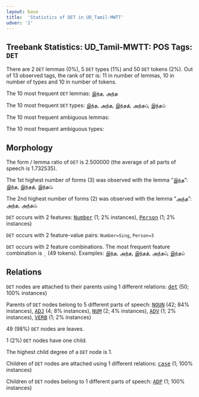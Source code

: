 ```yaml
---
layout: base
title:  'Statistics of DET in UD_Tamil-MWTT'
udver: '2'
---
```


## Treebank Statistics: UD_Tamil-MWTT: POS Tags: `DET`

There are 2 `DET` lemmas (0%), 5 `DET` types (1%) and 50 `DET` tokens (2%).
Out of 13 observed tags, the rank of `DET` is: 11 in number of lemmas, 10 in number of types and 10 in number of tokens.

The 10 most frequent `DET` lemmas: இந்த, அந்த

The 10 most frequent `DET` types:  இந்த, அந்த, இந்தத், அந்தப், இந்தப்

The 10 most frequent ambiguous lemmas: 

The 10 most frequent ambiguous types:  



## Morphology

The form / lemma ratio of `DET` is 2.500000 (the average of all parts of speech is 1.732535).

The 1st highest number of forms (3) was observed with the lemma “இந்த”: இந்த, இந்தத், இந்தப்.

The 2nd highest number of forms (2) was observed with the lemma “அந்த”: அந்த, அந்தப்.

`DET` occurs with 2 features: <tt><a href="ta_mwtt-feat-Number.html">Number</a></tt> (1; 2% instances), <tt><a href="ta_mwtt-feat-Person.html">Person</a></tt> (1; 2% instances)

`DET` occurs with 2 feature-value pairs: `Number=Sing`, `Person=3`

`DET` occurs with 2 feature combinations.
The most frequent feature combination is `_` (49 tokens).
Examples: இந்த, அந்த, இந்தத், அந்தப், இந்தப்


## Relations

`DET` nodes are attached to their parents using 1 different relations: <tt><a href="ta_mwtt-dep-det.html">det</a></tt> (50; 100% instances)

Parents of `DET` nodes belong to 5 different parts of speech: <tt><a href="ta_mwtt-pos-NOUN.html">NOUN</a></tt> (42; 84% instances), <tt><a href="ta_mwtt-pos-ADJ.html">ADJ</a></tt> (4; 8% instances), <tt><a href="ta_mwtt-pos-NUM.html">NUM</a></tt> (2; 4% instances), <tt><a href="ta_mwtt-pos-ADV.html">ADV</a></tt> (1; 2% instances), <tt><a href="ta_mwtt-pos-VERB.html">VERB</a></tt> (1; 2% instances)

49 (98%) `DET` nodes are leaves.

1 (2%) `DET` nodes have one child.

The highest child degree of a `DET` node is 1.

Children of `DET` nodes are attached using 1 different relations: <tt><a href="ta_mwtt-dep-case.html">case</a></tt> (1; 100% instances)

Children of `DET` nodes belong to 1 different parts of speech: <tt><a href="ta_mwtt-pos-ADP.html">ADP</a></tt> (1; 100% instances)

